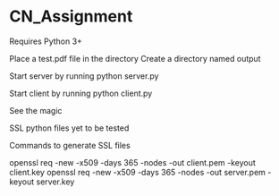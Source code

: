 # CN_Assignment
Requires Python 3+

Place a test.pdf file in the directory
Create a directory named output

Start server by running
python server.py

Start client by running
python client.py

See the magic

SSL python files yet to be tested

Commands to generate SSL files

openssl req -new -x509 -days 365 -nodes -out client.pem -keyout client.key
openssl req -new -x509 -days 365 -nodes -out server.pem -keyout server.key